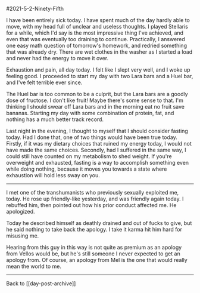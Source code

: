 #2021-5-2-Ninety-Fifth

I have been entirely sick today.  I have spent much of the day hardly able to move, with my head full of unclear and useless thoughts.  I played Stellaris for a while, which I'd say is the most impressive thing I've achieved, and even that was eventually too draining to continue.  Practically, I answered one easy math question of tomorrow's homework, and redried something that was already dry.  There are wet clothes in the washer as I started a load and never had the energy to move it over.

Exhaustion and pain, all day today.  I felt like I slept very well, and I woke up feeling good.  I proceeded to start my day with two Lara bars and a Huel bar, and I've felt terrible ever since.

The Huel bar is too common to be a culprit, but the Lara bars are a goodly dose of fructose.  I don't like fruit!  Maybe there's some sense to that.  I'm thinking I should swear off Lara bars and in the morning eat no fruit save bananas.  Starting my day with some combination of protein, fat, and nothing has a much better track record.

Last night in the evening, I thought to myself that I should consider fasting today.  Had I done that, one of two things would have been true today.  Firstly, if it was my dietary choices that ruined my energy today, I would not have made the same choices.  Secondly, had I suffered in the same way, I could still have counted on my metabolism to shed weight.  If you're overweight and exhausted, fasting is a way to accomplish something even while doing nothing, because it moves you towards a state where exhaustion will hold less sway on you.

---
I met one of the transhumanists who previously sexually exploited me, today.  He rose up friendly-like yesterday, and was friendly again today.  I rebuffed him, then pointed out how his prior conduct affected me.  He apologized.

Today he described himself as deathly drained and out of fucks to give, but he said nothing to take back the apology.  I take it karma hit him hard for misusing me.

Hearing from this guy in this way is not quite as premium as an apology from Vellos would be, but he's still someone I never expected to get an apology from.  Of course, an apology from Mel is the one that would really mean the world to me.

---
Back to [[day-post-archive]]